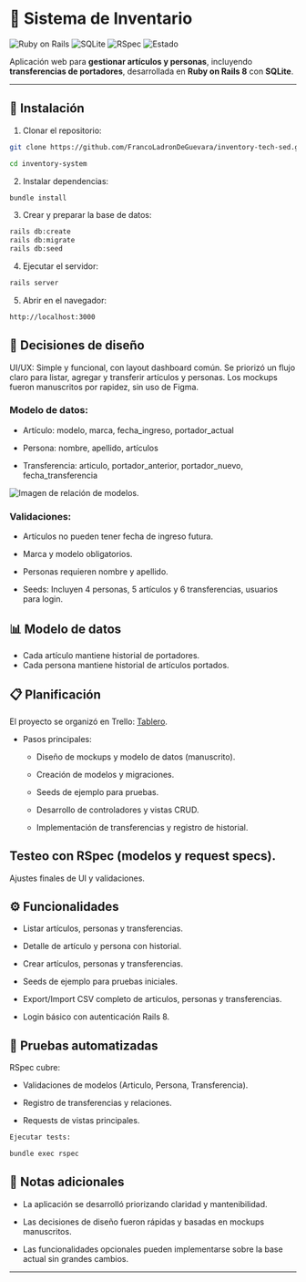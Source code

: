 # 🏢 Sistema de Inventario

![Ruby on Rails](https://img.shields.io/badge/Rails-8.0-red?logo=ruby&logoColor=white)
![SQLite](https://img.shields.io/badge/DB-SQLite-blue?logo=sqlite&logoColor=white)
![RSpec](https://img.shields.io/badge/Tests-RSpec-green?logo=ruby&logoColor=white)
![Estado](https://img.shields.io/badge/Status-Finalizado-success)

Aplicación web para **gestionar artículos y personas**, incluyendo **transferencias de portadores**, desarrollada en **Ruby on Rails 8** con **SQLite**.

---

## 🚀 Instalación

1. Clonar el repositorio:

```bash
git clone https://github.com/FrancoLadronDeGuevara/inventory-tech-sed.git

cd inventory-system
```

2. Instalar dependencias:
```bash
bundle install
```

3. Crear y preparar la base de datos:
```bash
rails db:create
rails db:migrate
rails db:seed
```

4. Ejecutar el servidor:
```bash
rails server
```

5. Abrir en el navegador:
```bash
http://localhost:3000

```


## 🎨 Decisiones de diseño

UI/UX: Simple y funcional, con layout dashboard común.
Se priorizó un flujo claro para listar, agregar y transferir artículos y personas.
Los mockups fueron manuscritos por rapidez, sin uso de Figma.

### Modelo de datos:

* Artículo: modelo, marca, fecha_ingreso, portador_actual

* Persona: nombre, apellido, artículos

* Transferencia: articulo, portador_anterior, portador_nuevo, fecha_transferencia

![Imagen de relación de modelos.](https://trello.com/1/cards/68ab9acb869d50b4d3f9a73d/attachments/68abc3b7eafa449529ae8e7a/download/image.png "Imagen de relación de modelos.")


### Validaciones:

* Artículos no pueden tener fecha de ingreso futura.

* Marca y modelo obligatorios.

* Personas requieren nombre y apellido.

* Seeds: Incluyen 4 personas, 5 artículos y 6 transferencias, usuarios para login.

## 📊 Modelo de datos

* Cada artículo mantiene historial de portadores.
* Cada persona mantiene historial de artículos portados.

## 📋 Planificación

El proyecto se organizó en Trello: [Tablero](https://trello.com/b/y4bbirk7/inventory-system).

* Pasos principales:

    * Diseño de mockups y modelo de datos (manuscrito).

    * Creación de modelos y migraciones.
    
    * Seeds de ejemplo para pruebas.

    * Desarrollo de controladores y vistas CRUD.

    * Implementación de transferencias y registro de historial.


## Testeo con RSpec (modelos y request specs).

Ajustes finales de UI y validaciones.

## ⚙️ Funcionalidades

* Listar artículos, personas y transferencias.

* Detalle de artículo y persona con historial.

* Crear artículos, personas y transferencias.

* Seeds de ejemplo para pruebas iniciales.

* Export/Import CSV completo de articulos, personas y transferencias.

* Login básico con autenticación Rails 8.

## 🧪 Pruebas automatizadas

RSpec cubre:

* Validaciones de modelos (Articulo, Persona, Transferencia).

* Registro de transferencias y relaciones.

* Requests de vistas principales.

```bash
Ejecutar tests:

bundle exec rspec

```

## 📄 Notas adicionales

* La aplicación se desarrolló priorizando claridad y mantenibilidad.

* Las decisiones de diseño fueron rápidas y basadas en mockups manuscritos.

* Las funcionalidades opcionales pueden implementarse sobre la base actual sin grandes cambios.


---
